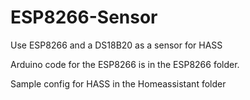 # ESP8266-Sensor

Use ESP8266 and a DS18B20 as a sensor for HASS

Arduino code for the ESP8266 is in the ESP8266 folder.

Sample config for HASS in the Homeassistant folder
